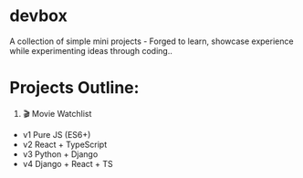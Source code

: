 # devbox
A collection of simple mini projects - Forged to learn, showcase experience while experimenting ideas through coding..

# Projects Outline:
1. 🎬 Movie Watchlist 
  - v1	Pure JS (ES6+)
  - v2  React + TypeScript
  - v3	Python + Django
  - v4	Django + React + TS
